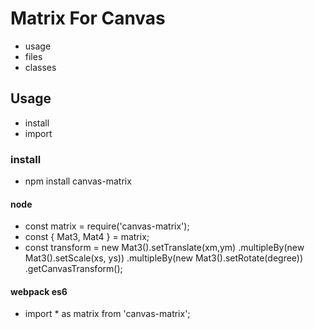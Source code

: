 # Matrix For Canvas #
  * usage
  * files
  * classes

## Usage ##
  * install
  * import

### install ###
  * npm install canvas-matrix

#### node ####
  * const matrix = require('canvas-matrix');
  * const { Mat3, Mat4 } = matrix;
  * const transform = new Mat3().setTranslate(xm,ym)
    .multipleBy(new Mat3().setScale(xs, ys))
    .multipleBy(new Mat3().setRotate(degree))
    .getCanvasTransform();

#### webpack es6 ####
  * import * as matrix from 'canvas-matrix';

